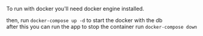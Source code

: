 To run with docker you'll need docker engine installed.  
  
then, run `docker-compose up -d` to start the docker with the db  
after this you can run the app 
to stop the container run `docker-compose down`  
